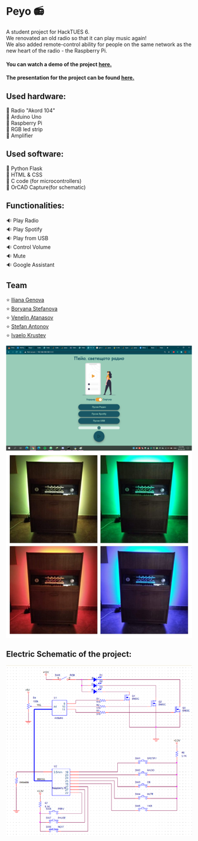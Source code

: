 # Peyo :radio:
A student project for HackTUES 6.  
We renovated an old radio so that it can play music again!  
We also added remote-control ability for people on the same network as the new heart of the radio - the Raspberry Pi.  

#### You can watch a demo of the project [here.](https://youtu.be/siEtyv2V2Zg)  
#### The presentation for the project can be found [here.](https://docs.google.com/presentation/d/121YX6xRevagpxVobXodJiMqY01eyq3IZO1ueWaVWT64/edit?usp=sharing)  

## Used hardware:
:electric_plug: Radio "Akord 104"  
:electric_plug: Arduino Uno  
:electric_plug: Raspberry Pi  
:electric_plug: RGB led strip  
:electric_plug: Amplifier  

## Used software:
:radio_button: Python Flask  
:radio_button: HTML & CSS  
:radio_button: C code (for microcontrollers)  
:radio_button: OrCAD Capture(for schematic)  

## Functionalities:
:sound: Play Radio  
:sound: Play Spotify  
:sound: Play from USB  
:sound: Control Volume  
:sound: Mute  
:sound: Google Assistant

## Team
:star: [Iliana Genova](https://github.com/IlianaGenova)  
:star: [Boryana Stefanova](https://github.com/Boryana23)  
:star: [Venelin Atanasov](https://github.com/venelinatanasov)  
:star: [Stefan Antonov](https://github.com/StefanAntonov)  
:star: [Ivaelo Krustev](https://github.com/Ivaelo)  

![Web](web.png)
![Peyo](PeyoCollage.jpg)

## Electric Schematic of the project:
![Peyo](PeyoElechtricSchematic.png)
